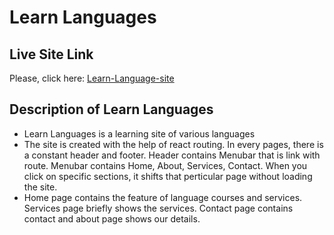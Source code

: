 # Learn Languages

## Live Site Link

Please, click here: [Learn-Language-site](https://programmers-react-assignment-8.netlify.app/)

## Description of Learn Languages

* Learn Languages is a learning site of various languages
* The site is created with the help of react routing. In every pages, there is a constant header and footer. Header contains Menubar that is link with route. Menubar contains Home, About, Services, Contact. When you click on specific sections, it shifts that perticular page without loading the site.
* Home page contains the feature of language courses and services. Services page briefly shows the services. Contact page contains contact and about page shows our details.
